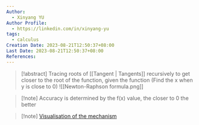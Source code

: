 ```yaml
---
Author:
  - Xinyang YU
Author Profile:
  - https://linkedin.com/in/xinyang-yu
tags:
  - calculus
Creation Date: 2023-08-21T12:50:37+08:00
Last Date: 2023-08-21T12:50:37+08:00
References:
---
```

>[!abstract]  Tracing roots of [[Tangent | Tangents]] recursively to get closer to the root of the function, given the function (Find the x when y is close to 0)
>![[Newton-Raphson formula.png]]

>[!note] Accuracy is determined by the f(x) value, the closer to 0 the better

>[!note] [Visualisation of the mechanism](https://youtu.be/qlNqPE_X4ME?t=27)